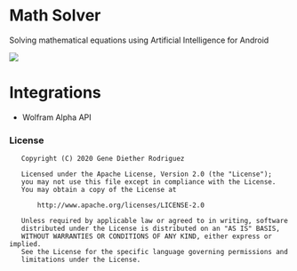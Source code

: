 # Math Solver
Solving mathematical equations using Artificial Intelligence for Android

<img src="https://drive.google.com/uc?export=view&id=1s_nCyA8mHNgpMMrWfWt9_Pt3oRoG1TUy" />

# Integrations
- Wolfram Alpha API

### License
```
   Copyright (C) 2020 Gene Diether Rodriguez

   Licensed under the Apache License, Version 2.0 (the "License");
   you may not use this file except in compliance with the License.
   You may obtain a copy of the License at

       http://www.apache.org/licenses/LICENSE-2.0

   Unless required by applicable law or agreed to in writing, software
   distributed under the License is distributed on an "AS IS" BASIS,
   WITHOUT WARRANTIES OR CONDITIONS OF ANY KIND, either express or implied.
   See the License for the specific language governing permissions and
   limitations under the License.
```
